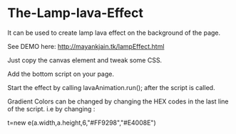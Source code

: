# The-Lamp-lava-Effect
It can be used to create lamp lava effect on the background of the page.

See DEMO here:
http://mayankjain.tk/lampEffect.html



Just copy the canvas element and tweak some CSS.


Add the bottom script on your page.


Start the effect by calling lavaAnimation.run(); after the script is called.


Gradient Colors can be changed by changing the HEX codes in the last line of the script. i.e by changing :


t=new e(a.width,a.height,6,"#FF9298","#E4008E")
